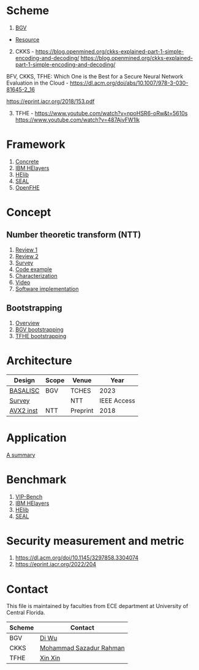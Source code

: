 # Scheme
1. [BGV](https://dl.acm.org/doi/10.1145/2090236.2090262)
- [Resource](https://www.inferati.com/blog/fhe-schemes-bgv#sec-keygen)

2. CKKS - https://blog.openmined.org/ckks-explained-part-1-simple-encoding-and-decoding/
  https://blog.openmined.org/ckks-explained-part-1-simple-encoding-and-decoding/

BFV, CKKS, TFHE: Which One is the Best for a Secure Neural Network Evaluation in the Cloud - https://dl.acm.org/doi/abs/10.1007/978-3-030-81645-2_16

https://eprint.iacr.org/2018/153.pdf
  
3. TFHE - https://www.youtube.com/watch?v=npoHSR6-oRw&t=5610s
https://www.youtube.com/watch?v=487AjvFW1lk


# Framework
1. [Concrete](https://github.com/zama-ai/concrete)
2. [IBM HElayers](https://ibm.github.io/helayers/)
3. [HElib](https://github.com/homenc/HElib)
4. [SEAL](https://github.com/microsoft/SEAL)
5. [OpenFHE](https://www.openfhe.org/)


# Concept
## Number theoretic transform (NTT)
1. [Review 1](https://arxiv.org/abs/2306.12519)
2. [Review 2](https://ieeexplore.ieee.org/document/10177902)
3. [Survey](https://arxiv.org/abs/2211.13546)
4. [Code example](https://www.nayuki.io/page/number-theoretic-transform-integer-dft)
5. [Characterization](https://arxiv.org/abs/2012.01968)
6. [Video](https://www.youtube.com/watch?v=KIg2B0Ja02c)
7. [Software implementation](https://eprint.iacr.org/2018/039)


## Bootstrapping
1. [Overview](https://eprint.iacr.org/2023/149)
2. [BGV bootstrapping](https://eprint.iacr.org/2022/1363)
3. [TFHE bootstrapping](https://whitepaper.zama.ai/)


# Architecture
|Design|Scope|Venue|Year|
|---|---|---|---|
|[BASALISC](https://eprint.iacr.org/2022/657)|BGV|TCHES|2023|
|[Survey](https://ieeexplore.ieee.org/document/10177902)||NTT|IEEE Access|2023|
|[AVX2 inst](https://eprint.iacr.org/2018/039)|NTT|Preprint|2018|


# Application
[A summary](https://dualitytech.com/blog/bootstrapping-in-fully-homomorphic-encryption-fhe/)

# Benchmark
1. [VIP-Bench](https://ieeexplore.ieee.org/document/9604804)
2. [IBM HElayers](https://ibm.github.io/helayers/)
3. [HElib](https://github.com/homenc/HElib)
4. [SEAL](https://github.com/microsoft/SEAL)


# Security measurement and metric
1. https://dl.acm.org/doi/10.1145/3297858.3304074
2. https://eprint.iacr.org/2022/204



# Contact
This file is maintained by faculties from ECE department at University of Central Florida.

| Scheme | Contact|
| ------ | ------ |
| BGV    | [Di Wu](https://www.unarylab.com) |
| CKKS   | [Mohammad Sazadur Rahman](https://sazadur.github.io/) |
| TFHE   | [Xin Xin](https://xinx2013.github.io/) |
